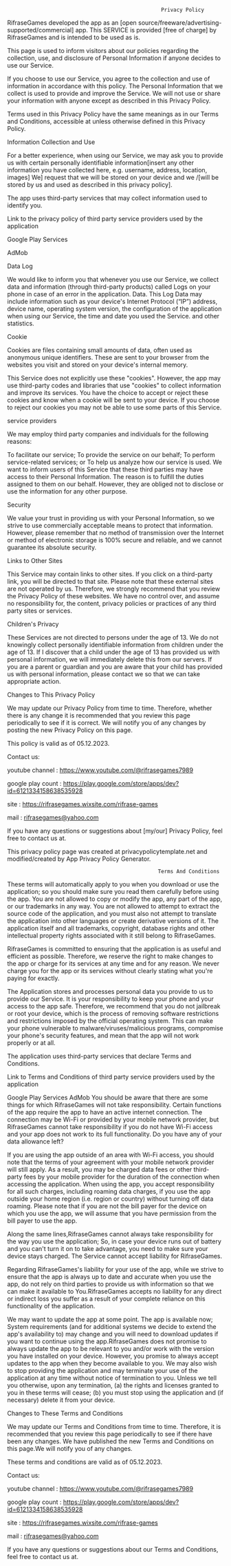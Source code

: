                                                       Privacy Policy

RifraseGames developed the app as an [open source/freeware/advertising-supported/commercial] app. This SERVICE is provided [free of charge] by RifraseGames and is intended to be used as is.

This page is used to inform visitors about our policies regarding the collection, use, and disclosure of Personal Information if anyone decides to use our Service.

If you choose to use our Service, you agree to the collection and use of information in accordance with this policy. The Personal Information that we collect is used to provide and improve the Service. We will not use or share your information with anyone except as described in this Privacy Policy.

Terms used in this Privacy Policy have the same meanings as in our Terms and Conditions, accessible at unless otherwise defined in this Privacy Policy.

Information Collection and Use

For a better experience, when using our Service, we may ask you to provide us with certain personally identifiable information[insert any other information you have collected here, e.g. username, address, location, images] We] request that we will be stored on your device and we /[will be stored by us and used as described in this privacy policy].

The app uses third-party services that may collect information used to identify you.

Link to the privacy policy of third party service providers used by the application

Google Play Services

AdMob

Data Log

We would like to inform you that whenever you use our Service, we collect data and information (through third-party products) called Logs on your phone in case of an error in the application. Data. This Log Data may include information such as your device's Internet Protocol (“IP”) address, device name, operating system version, the configuration of the application when using our Service, the time and date you used the Service. and other statistics.

Cookie

Cookies are files containing small amounts of data, often used as anonymous unique identifiers. These are sent to your browser from the websites you visit and stored on your device's internal memory.

This Service does not explicitly use these "cookies". However, the app may use third-party codes and libraries that use "cookies" to collect information and improve its services. You have the choice to accept or reject these cookies and know when a cookie will be sent to your device. If you choose to reject our cookies you may not be able to use some parts of this Service.

service providers

We may employ third party companies and individuals for the following reasons:

To facilitate our service;
To provide the service on our behalf;
To perform service-related services; or 
To help us analyze how our service is used.
We want to inform users of this Service that these third parties may have access to their Personal Information. The reason is to fulfill the duties assigned to them on our behalf. However, they are obliged not to disclose or use the information for any other purpose.

Security

We value your trust in providing us with your Personal Information, so we strive to use commercially acceptable means to protect that information. However, please remember that no method of transmission over the Internet or method of electronic storage is 100% secure and reliable, and we cannot guarantee its absolute security.

Links to Other Sites

This Service may contain links to other sites. If you click on a third-party link, you will be directed to that site. Please note that these external sites are not operated by us. Therefore, we strongly recommend that you review the Privacy Policy of these websites. We have no control over, and assume no responsibility for, the content, privacy policies or practices of any third party sites or services.

Children's Privacy

These Services are not directed to persons under the age of 13. We do not knowingly collect personally identifiable information from children under the age of 13. If I discover that a child under the age of 13 has provided us with personal information, we will immediately delete this from our servers. If you are a parent or guardian and you are aware that your child has provided us with personal information, please contact we so that we can take appropriate action.

Changes to This Privacy Policy

We may update our Privacy Policy from time to time. Therefore, whether there is any change it is recommended that you review this page periodically to see if it is correct. We will notify you of any changes by posting the new Privacy Policy on this page.

This policy is valid as of 05.12.2023.

Contact us:

 youtube channel : https://www.youtube.com/@rifrasegames7989
 
 google play count : https://play.google.com/store/apps/dev?id=6121334158638535928
 
 site : https://rifrasegames.wixsite.com/rifrase-games
 
 mail : rifrasegames@yahoo.com


If you have any questions or suggestions about [my/our] Privacy Policy, feel free to contact us at.

This privacy policy page was created at privacypolicytemplate.net and modified/created by App Privacy Policy Generator.


                                                     Terms And Conditions

These terms will automatically apply to you when you download or use the application; so you should make sure you read them carefully before using the app. You are not allowed to copy or modify the app, any part of the app, or our trademarks in any way. You are not allowed to attempt to extract the source code of the application, and you must also not attempt to translate the application into other languages or create derivative versions of it. The application itself and all trademarks, copyright, database rights and other intellectual property rights associated with it still belong to RifraseGames.

RifraseGames is committed to ensuring that the application is as useful and efficient as possible. Therefore, we reserve the right to make changes to the app or charge for its services at any time and for any reason. We never charge you for the app or its services without clearly stating what you're paying for exactly.

The Application stores and processes personal data you provide to us to provide our Service. It is your responsibility to keep your phone and your access to the app safe. Therefore, we recommend that you do not jailbreak or root your device, which is the process of removing software restrictions and restrictions imposed by the official operating system. This can make your phone vulnerable to malware/viruses/malicious programs, compromise your phone's security features, and mean that the app will not work properly or at all.

The application uses third-party services that declare Terms and Conditions.

Link to Terms and Conditions of third party service providers used by the application

Google Play Services
AdMob
You should be aware that there are some things for which RifraseGames will not take responsibility. Certain functions of the app require the app to have an active internet connection. The connection may be Wi-Fi or provided by your mobile network provider, but RifraseGames cannot take responsibility if you do not have Wi-Fi access and your app does not work to its full functionality. Do you have any of your data allowance left?

If you are using the app outside of an area with Wi-Fi access, you should note that the terms of your agreement with your mobile network provider will still apply. As a result, you may be charged data fees or other third-party fees by your mobile provider for the duration of the connection when accessing the application. When using the app, you accept responsibility for all such charges, including roaming data charges, if you use the app outside your home region (i.e. region or country) without turning off data roaming. Please note that if you are not the bill payer for the device on which you use the app, we will assume that you have permission from the bill payer to use the app.

Along the same lines,RifraseGames cannot always take responsibility for the way you use the application; So, in case your device runs out of battery and you can't turn it on to take advantage, you need to make sure your device stays charged. The Service cannot accept liability for RifraseGames.

Regarding RifraseGames's liability for your use of the app, while we strive to ensure that the app is always up to date and accurate when you use the app, do not rely on third parties to provide us with information so that we can make it available to You.RifraseGames accepts no liability for any direct or indirect loss you suffer as a result of your complete reliance on this functionality of the application.

We may want to update the app at some point. The app is available now; System requirements (and for additional systems we decide to extend the app's availability to) may change and you will need to download updates if you want to continue using the app.RifraseGames does not promise to always update the app to be relevant to you and/or work with the version you have installed on your device. However, you promise to always accept updates to the app when they become available to you. We may also wish to stop providing the application and may terminate your use of the application at any time without notice of termination to you. Unless we tell you otherwise, upon any termination, (a) the rights and licenses granted to you in these terms will cease; (b) you must stop using the application and (if necessary) delete it from your device.

Changes to These Terms and Conditions

We may update our Terms and Conditions from time to time. Therefore, it is recommended that you review this page periodically to see if there have been any changes. We have published the new Terms and Conditions on this page.We will notify you of any changes.

These terms and conditions are valid as of 05.12.2023.

Contact us:

 youtube channel : https://www.youtube.com/@rifrasegames7989
 
 google play count : https://play.google.com/store/apps/dev?id=6121334158638535928
 
 site : https://rifrasegames.wixsite.com/rifrase-games
 
 mail : rifrasegames@yahoo.com

If you have any questions or suggestions about our Terms and Conditions, feel free to contact us at.



 

